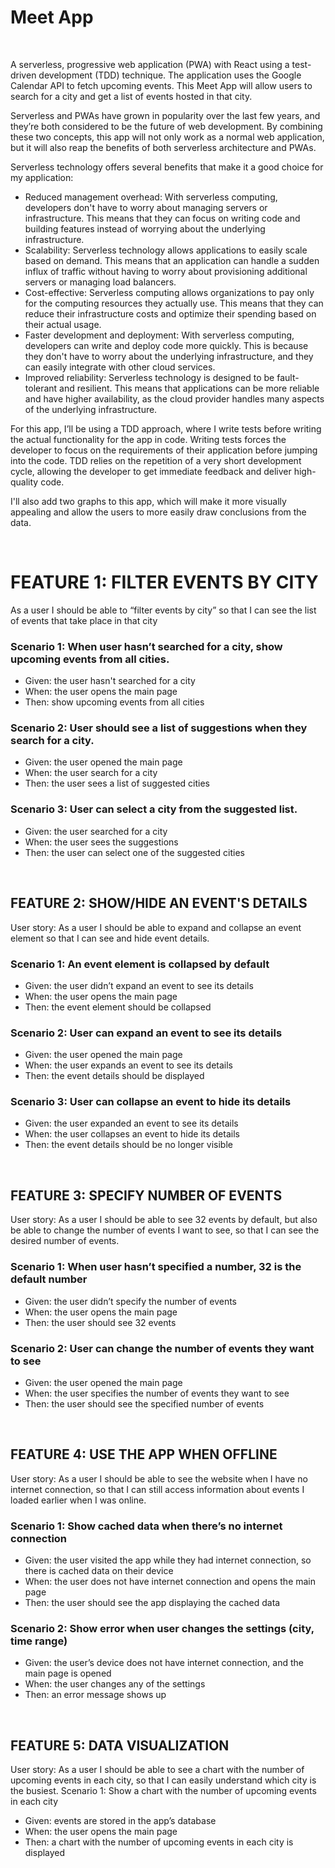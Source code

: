 <h1>Meet App</h1>
<br>
<p>A serverless, progressive web application (PWA) with React using a test-driven development (TDD) technique. The application uses the Google Calendar API to fetch upcoming events. This Meet App will allow users to search for a city and get a list of events hosted in that city.</p>
<p>Serverless and PWAs have grown in popularity over the last few years, and they’re both considered to be the future of web development. By combining these two concepts, this app will not only work as a normal web application, but it will also reap the benefits of both serverless architecture and PWAs.</p>
<p>Serverless technology offers several benefits that make it a good choice for my application:</p>
<ul>
<li>Reduced management overhead: With serverless computing, developers don't have to worry about managing servers or infrastructure. This means that they can focus on writing code and building features instead of worrying about the underlying infrastructure.</li>
<li>Scalability: Serverless technology allows applications to easily scale based on demand. This means that an application can handle a sudden influx of traffic without having to worry about provisioning additional servers or managing load balancers.</li>
<li>Cost-effective: Serverless computing allows organizations to pay only for the computing resources they actually use. This means that they can reduce their infrastructure costs and optimize their spending based on their actual usage.</li>
<li>Faster development and deployment: With serverless computing, developers can write and deploy code more quickly. This is because they don't have to worry about the underlying infrastructure, and they can easily integrate with other cloud services.</li>
<li>Improved reliability: Serverless technology is designed to be fault-tolerant and resilient. This means that applications can be more reliable and have higher availability, as the cloud provider handles many aspects of the underlying infrastructure.</li>
</ul>
<p>For this app, I’ll be using a TDD approach, where I write tests before writing the actual functionality for the app in code. Writing tests forces the developer to focus on the requirements of their application before jumping into the code. TDD relies on the repetition of a very short development cycle, allowing the developer to get immediate feedback and deliver high-quality code.</p>
<p>I'll also add two graphs to this app, which will make it more visually appealing and allow the users to more easily draw conclusions from the data.</p>

<br>

<h1>FEATURE 1: FILTER EVENTS BY CITY</h1>
<p>As a user I should be able to “filter events by city” so that I can see the list of events that take place in that city</p>
<h3>Scenario 1: When user hasn’t searched for a city, show upcoming events from all cities.</h3>
<ul>
<li>Given: the user hasn't searched for a city</li>
<li>When: the user opens the main page</li>
<li>Then: show upcoming events from all cities</li>
</ul>
<h3>Scenario 2: User should see a list of suggestions when they search for a city.</h3>
<ul>
<li>Given: the user opened the main page</li>
<li>When: the user search for a city</li>
<li>Then: the user sees a list of suggested cities</li>
</ul>
<h3>Scenario 3: User can select a city from the suggested list.</h3>
<ul>
<li>Given: the user searched for a city</li>
<li>When: the user sees the suggestions</li>
<li>Then: the user can select one of the suggested cities</li>
</ul>

<br>

<h2>FEATURE 2: SHOW/HIDE AN EVENT'S DETAILS</h2>
<p>User story: As a user I should be able to expand and collapse an event element so that I can see and hide event details.</p>
<h3>Scenario 1: An event element is collapsed by default</h3>
<ul>
<li>Given: the user didn’t expand an event to see its details</li>
<li>When: the user opens the main page</li>
<li>Then: the event element should be collapsed</li>
</ul>

<h3>Scenario 2: User can expand an event to see its details</h3>
<ul>
<li>Given: the user opened the main page</li>
<li>When: the user expands an event to see its details</li>
<li>Then: the event details should be displayed</li>
</ul>

<h3>Scenario 3: User can collapse an event to hide its details</h3>
<ul>
<li>Given: the user expanded an event to see its details</li>
<li>When: the user collapses an event to hide its details</li>
<li>Then: the event details should be no longer visible</li>
</ul>

<br> 

<h2>FEATURE 3: SPECIFY NUMBER OF EVENTS</h2>
<p>User story: As a user I should be able to see 32 events by default, but also be able to change the number of events I want to see, so that I can see the desired number of events.</p>

<h3>Scenario 1: When user hasn’t specified a number, 32 is the default number</h3>
<ul>
<li>Given: the user didn’t specify the number of events</li>
<li>When: the user opens the main page</li>
<li>Then: the user should see 32 events</li>
</ul>

<h3>Scenario 2: User can change the number of events they want to see</h3>
<ul>
<li>Given: the user opened the main page</li>
<li>When: the user specifies the number of events they want to see</li>
<li>Then: the user should see the specified number of events</li>
</ul>
  
<br> 

<h2>FEATURE 4: USE THE APP WHEN OFFLINE</h2>
<p>User story: As a user I should be able to see the website when I have no internet connection, so that I can still access information about events I loaded earlier when I was online.</p>
  
<h3>Scenario 1: Show cached data when there’s no internet connection</h3>
<ul>
<li>Given: the user visited the app while they had internet connection, so there is cached data on their device</li>
<li>When: the user does not have internet connection and opens the main page</li>
<li>Then: the user should see the app displaying the cached data</li>
</ul>

<h3>Scenario 2: Show error when user changes the settings (city, time range)</h3>
<ul>
<li>Given: the user’s device does not have internet connection, and the main page is opened</li>
<li>When: the user changes any of the settings</li>
<li>Then: an error message shows up</li>
</ul>

<br> 

<h2>FEATURE 5: DATA VISUALIZATION</h2>
<p>User story: As a user I should be able to  see a chart with the number of upcoming events in each city, so that I can easily understand which city is the busiest. 
Scenario 1: Show a chart with the number of upcoming events in each city<p/>
<ul>
<li>Given: events are stored in the app’s database</li>
<li>When: the user opens the main page</li>
<li>Then: a chart with the number of upcoming events in each city is displayed</li>
</ul>
